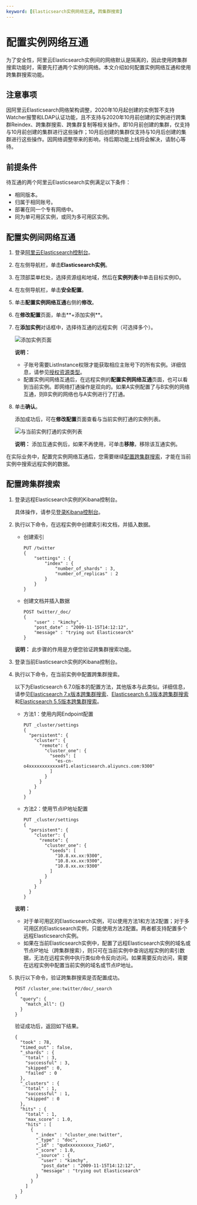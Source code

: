 ```yaml
---
keyword: [Elasticsearch实例网络互通, 跨集群搜索]
---
```


# 配置实例网络互通

为了安全性，阿里云Elasticsearch实例间的网络默认是隔离的，因此使用跨集群搜索功能时，需要先打通两个实例的网络。本文介绍如何配置实例网络互通和使用跨集群搜索功能。

## 注意事项

因阿里云Elasticsearch网络架构调整，2020年10月起创建的实例暂不支持Watcher报警和LDAP认证功能，且不支持与2020年10月前创建的实例进行跨集群Reindex、跨集群搜索、跨集群复制等相关操作。即10月前创建的集群，仅支持与10月前创建的集群进行这些操作；10月后创建的集群仅支持与10月后创建的集群进行这些操作。因网络调整带来的影响，待后期功能上线将会解决，请耐心等待。

## 前提条件

待互通的两个阿里云Elasticsearch实例满足以下条件：

-   相同版本。
-   归属于相同账号。
-   部署在同一个专有网络中。
-   同为单可用区实例，或同为多可用区实例。

## 配置实例间网络互通

1.  登录[阿里云Elasticsearch控制台](https://elasticsearch.console.aliyun.com/#/home)。

2.  在左侧导航栏，单击**Elasticsearch实例**。

3.  在顶部菜单栏处，选择资源组和地域，然后在**实例列表**中单击目标实例ID。

4.  在左侧导航栏，单击**安全配置**。

5.  单击**配置实例网络互通**右侧的**修改**。

6.  在**修改配置**页面，单击**+添加实例**。

7.  在**添加实例**对话框中，选择待互通的远程实例（可选择多个）。

    ![添加实例页面](https://static-aliyun-doc.oss-accelerate.aliyuncs.com/assets/img/zh-CN/7946359951/p61517.png)

    **说明：**

    -   子账号需要ListInstance权限才能获取相应主账号下的所有实例。详细信息，请参见[授权资源类型](/cn.zh-CN/访问控制/授权资源类型.md)。
    -   配置实例间网络互通后，在远程实例的**配置实例网络互通**页面，也可以看到当前实例。即网络打通操作是双向的。如果A实例配置了与B实例的网络互通，则B实例的网络也与A实例进行了打通。
8.  单击**确认**。

    添加成功后，可在**修改配置**页面查看与当前实例打通的实例列表。

    ![与当前实例打通的实例列表](https://static-aliyun-doc.oss-accelerate.aliyuncs.com/assets/img/zh-CN/1899857061/p61518.png)

    **说明：** 添加互通实例后，如果不再使用，可单击**移除**，移除该互通实例。


在实际业务中，配置完实例网络互通后，您需要继续[配置跨集群搜索](#section_cge_km0_eay)，才能在当前实例中搜索远程实例的数据。

## 配置跨集群搜索

1.  登录远程Elasticsearch实例的Kibana控制台。

    具体操作，请参见[登录Kibana控制台](/cn.zh-CN/Elasticsearch/可视化控制/Kibana/登录Kibana控制台.md)。

2.  执行以下命令，在远程实例中创建索引和文档，并插入数据。

    -   创建索引

        ```
        PUT /twitter
        {
            "settings" : {
                "index" : {
                    "number_of_shards" : 3, 
                    "number_of_replicas" : 2 
                }
            }
        }
        ```

    -   创建文档并插入数据

        ```
        POST twitter/_doc/
        {
            "user" : "kimchy",
            "post_date" : "2009-11-15T14:12:12",
            "message" : "trying out Elasticsearch"
        }
        ```

    **说明：** 此步骤的作用是方便您验证跨集群搜索功能。

3.  登录当前Elasticsearch实例的Kibana控制台。

4.  执行以下命令，在当前实例中配置跨集群搜索。

    以下为Elasticsearch 6.7.0版本的配置方法，其他版本与此类似。详细信息，请参见[Elasticsearch 7.x版本跨集群搜索](https://www.elastic.co/guide/en/elasticsearch/reference/7.6/modules-cross-cluster-search.html)、[Elasticsearch 6.3版本跨集群搜索](https://www.elastic.co/guide/en/elasticsearch/reference/6.3/modules-cross-cluster-search.html)和[Elasticsearch 5.5版本跨集群搜索](https://www.elastic.co/guide/en/elasticsearch/reference/5.5/modules-cross-cluster-search.html)。

    -   方法1：使用内网Endpoint配置

        ```
        PUT _cluster/settings
        {
          "persistent": {
            "cluster": {
              "remote": {
                "cluster_one": {
                  "seeds": [
                    "es-cn-o4xxxxxxxxxxxx4f1.elasticsearch.aliyuncs.com:9300"
                  ]
                }
              }
            }
          }
        }
        ```

    -   方法2：使用节点IP地址配置

        ```
        PUT _cluster/settings
        {
          "persistent": {
            "cluster": {
              "remote": {
                "cluster_one": {
                  "seeds": [
                    "10.8.xx.xx:9300",
                    "10.8.xx.xx:9300",
                    "10.8.xx.xx:9300"
                  ]
                }
              }
            }
          }
        }
        ```

    **说明：**

    -   对于单可用区的Elasticsearch实例，可以使用方法1和方法2配置；对于多可用区的Elasticsearch实例，只能使用方法2配置。两者都支持配置多个远程Elasticsearch实例。
    -   如果在当前Elasticsearch实例中，配置了远程Elasticsearch实例的域名或节点IP地址（跨集群搜索），则只可在当前实例中查询远程实例的索引数据，无法在远程实例中执行类似命令反向访问。如果需要反向访问，需要在远程实例中配置当前实例的域名或节点IP地址。
5.  执行以下命令，验证跨集群搜索是否配置成功。

    ```
    POST /cluster_one:twitter/doc/_search
    {
      "query": {
        "match_all": {}
      }
    }
    ```

    验证成功后，返回如下结果。

    ```
    {
      "took" : 78,
      "timed_out" : false,
      "_shards" : {
        "total" : 3,
        "successful" : 3,
        "skipped" : 0,
        "failed" : 0
      },
      "_clusters" : {
        "total" : 1,
        "successful" : 1,
        "skipped" : 0
      },
      "hits" : {
        "total" : 1,
        "max_score" : 1.0,
        "hits" : [
          {
            "_index" : "cluster_one:twitter",
            "_type" : "doc",
            "_id" : "qudxxxxxxxxxx_7ie6J",
            "_score" : 1.0,
            "_source" : {
              "user" : "kimchy",
              "post_date" : "2009-11-15T14:12:12",
              "message" : "trying out Elasticsearch"
            }
          }
        ]
      }
    }
    ```


